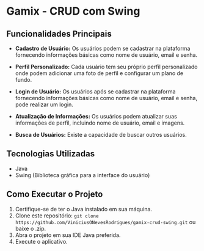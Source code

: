 # Gamix - CRUD com Swing

## Funcionalidades Principais

- **Cadastro de Usuário:** Os usuários podem se cadastrar na plataforma fornecendo informações básicas como nome de usuário, email e senha.

- **Perfil Personalizado:** Cada usuário tem seu próprio perfil personalizado onde podem adicionar uma foto de perfil e configurar um plano de fundo.

- **Login de Usuário:** Os usuários após se cadastrar na plataforma fornecendo informações básicas como nome de usuário, email e senha, pode realizar um login.

- **Atualização de Informações:** Os usuários podem atualizar suas informações de perfil, incluindo nome de usuário, email e imagens.

- **Busca de Usuários:** Existe a capacidade de buscar outros usuários.

## Tecnologias Utilizadas

- Java
- Swing (Biblioteca gráfica para a interface do usuário)

## Como Executar o Projeto

1. Certifique-se de ter o Java instalado em sua máquina.
2. Clone este repositório: `git clone https://github.com/ViniciusONevesRodrigues/gamix-crud-swing.git` ou baixe o .zip.
3. Abra o projeto em sua IDE Java preferida.
5. Execute o aplicativo.




